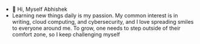 - 👋 Hi, Myself Abhishek 
- Learning new things daily is my passion. My common interest is in writing, cloud computing, and cybersecurity, and I love spreading smiles to everyone around me.
To grow, one needs to step outside of their comfort zone, so I keep challenging myself
